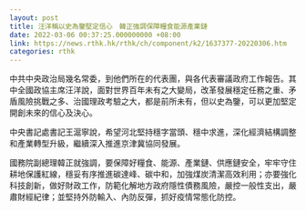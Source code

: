 ```yaml
---
layout: post
title: 汪洋稱以史為鑒堅定信心　韓正強調保障糧食能源產業鏈
date: 2022-03-06 00:37:25.000000000 +08:00
link: https://news.rthk.hk/rthk/ch/component/k2/1637377-20220306.htm
categories: rthk
---
```


中共中央政治局幾名常委，到他們所在的代表團，與各代表審議政府工作報告。其中全國政協主席汪洋說，面對世界百年未有之大變局，改革發展穩定任務之重、矛盾風險挑戰之多、治國理政考驗之大，都是前所未有，但以史為鑒，可以更加堅定開創未來的信心及決心。

中央書記處書記王滬寧說，希望河北堅持穩字當頭、穩中求進，深化經濟結構調整和產業轉型升級，繼續深入推進京津冀協同發展。

國務院副總理韓正就強調，要保障好糧食、能源、產業鏈、供應鏈安全，牢牢守住耕地保護紅線，穩妥有序推進碳達峰、碳中和，加強煤炭清潔高效利用；亦要強化科技創新，做好財政工作，防範化解地方政府隱性債務風險，嚴控一般性支出，嚴肅財經紀律；並堅持外防輸入、內防反彈，抓好疫情常態化防控。
